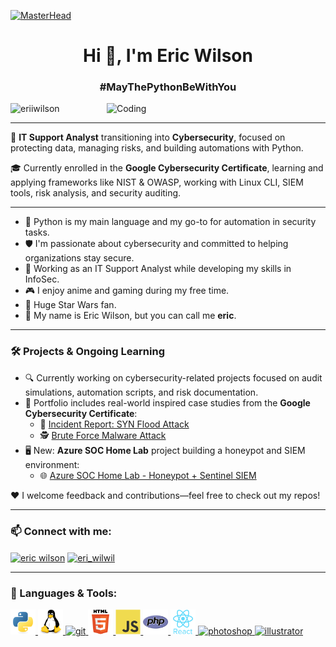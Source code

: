 [![MasterHead](https://cdn.weasyl.com/~fluffkevlar/submissions/30165/efb64790c6059bf9f32f9922bdfd36fad18bdd135aff5f67e99a7f0f29749042/fluffkevlar-starfield-gif.gif)](https://rishavchanda.io)
<h1 align="center">Hi 👋, I'm Eric Wilson</h1>
<h3 align="center">#MayThePythonBeWithYou</h3>
<img align="right" alt="Coding" width="350" src="https://3.bp.blogspot.com/-fW7jTdIqi0w/VGGA0i_2YdI/AAAAAAAAD1s/0QiX4mxZ3C8/s1600/Chibi%2BHatsune%2BMiku%2Bgif%2BGambar%2Bgerak%2BCool.gif"> 

<p align="left"> <img src="https://komarev.com/ghpvc/?username=eriiwilson&label=Profile%20views&color=0e75b6&style=flat" alt="eriiwilson" /> </p>

---

🔐 **IT Support Analyst** transitioning into **Cybersecurity**, focused on protecting data, managing risks, and building automations with Python.

🎓 Currently enrolled in the **Google Cybersecurity Certificate**, learning and applying frameworks like NIST & OWASP, working with Linux CLI, SIEM tools, risk analysis, and security auditing.

---

- 🐍 Python is my main language and my go-to for automation in security tasks.  
- 🛡️ I'm passionate about cybersecurity and committed to helping organizations stay secure.  
- 💼 Working as an IT Support Analyst while developing my skills in InfoSec.  
- 🎮 I enjoy anime and gaming during my free time.  
- 🌌 Huge Star Wars fan.  
- 👋 My name is Eric Wilson, but you can call me **eric**.

---

### 🛠️ Projects & Ongoing Learning

- 🔍 Currently working on cybersecurity-related projects focused on audit simulations, automation scripts, and risk documentation.  
- 📁 Portfolio includes real-world inspired case studies from the **Google Cybersecurity Certificate**:  
  - 🧱 [Incident Report: SYN Flood Attack](https://github.com/eriiWilson/google-cybersecurity-labs/tree/main/incident-report-syn-flood)  
  - 🕵️ [Brute Force Malware Attack](https://github.com/eriiWilson/google-cybersecurity-labs/tree/main/brute-force-malware-attack)  
- 🖥️ New: **Azure SOC Home Lab** project building a honeypot and SIEM environment:  
  - 🌐 [Azure SOC Home Lab - Honeypot + Sentinel SIEM](https://github.com/eriiWilson/home-lab-azure-soc)  

❤️ I welcome feedback and contributions—feel free to check out my repos!

---

<h3 align="left">📫 Connect with me:</h3>
<p align="left">
<a href="https://linkedin.com/in/eric-wilson" target="blank"><img align="center" src="https://raw.githubusercontent.com/rahuldkjain/github-profile-readme-generator/master/src/images/icons/Social/linked-in-alt.svg" alt="eric wilson" height="30" width="40" /></a>
<a href="https://instagram.com/eri_wilwil" target="blank"><img align="center" src="https://raw.githubusercontent.com/rahuldkjain/github-profile-readme-generator/master/src/images/icons/Social/instagram.svg" alt="eri_wilwil" height="30" width="40" /></a>
</p>

---

<h3 align="left">🧰 Languages & Tools:</h3>
<p align="left">
<a href="https://www.python.org" target="_blank"> <img src="https://raw.githubusercontent.com/devicons/devicon/master/icons/python/python-original.svg" alt="python" width="40" height="40"/> </a>
<a href="https://www.linux.org/" target="_blank"> <img src="https://raw.githubusercontent.com/devicons/devicon/master/icons/linux/linux-original.svg" alt="linux" width="40" height="40"/> </a>
<a href="https://git-scm.com/" target="_blank"> <img src="https://www.vectorlogo.zone/logos/git-scm/git-scm-icon.svg" alt="git" width="40" height="40"/> </a>
<a href="https://www.w3.org/html/" target="_blank"> <img src="https://raw.githubusercontent.com/devicons/devicon/master/icons/html5/html5-original-wordmark.svg" alt="html5" width="40" height="40"/> </a>
<a href="https://developer.mozilla.org/en-US/docs/Web/JavaScript" target="_blank"> <img src="https://raw.githubusercontent.com/devicons/devicon/master/icons/javascript/javascript-original.svg" alt="javascript" width="40" height="40"/> </a>
<a href="https://www.php.net" target="_blank"> <img src="https://raw.githubusercontent.com/devicons/devicon/master/icons/php/php-original.svg" alt="php" width="40" height="40"/> </a>
<a href="https://reactjs.org/" target="_blank"> <img src="https://raw.githubusercontent.com/devicons/devicon/master/icons/react/react-original-wordmark.svg" alt="react" width="40" height="40"/> </a>
<a href="https://www.photoshop.com/en" target="_blank"> <img src="https://pngimg.com/uploads/photoshop/photoshop_PNG1.png" alt="photoshop" width="40" height="40"/> </a>
<a href="https://www.adobe.com/in/products/illustrator.html" target="_blank"> <img src="https://www.vectorlogo.zone/logos/adobe_illustrator/adobe_illustrator-icon.svg" alt="illustrator" width="40" height="40"/> </a>
</p>
